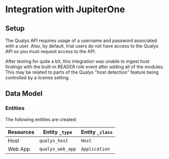 # Integration with JupiterOne

## Setup

The Qualys API requires usage of a username and password associated with a user.
Also, by default, trial users do not have access to the Qualys API so you must
request access to the API.

After testing for quite a bit, this integration was unable to ingest host
findings with the built-in READER role event after adding all of the modules.
This may be related to parts of the Qualys "host detection" feature being
controlled by a license setting.

<!-- {J1_DOCUMENTATION_MARKER_START} -->
<!--
********************************************************************************
NOTE: ALL OF THE FOLLOWING DOCUMENTATION IS GENERATED USING THE
"j1-integration document" COMMAND. DO NOT EDIT BY HAND! PLEASE SEE THE DEVELOPER
DOCUMENTATION FOR USAGE INFORMATION:

https://github.com/JupiterOne/sdk/blob/master/docs/integrations/development.md
********************************************************************************
-->

## Data Model

### Entities

The following entities are created:

| Resources | Entity `_type`   | Entity `_class` |
| --------- | ---------------- | --------------- |
| Host      | `qualys_host`    | `Host`          |
| Web App   | `qualys_web_app` | `Application`   |

<!--
********************************************************************************
END OF GENERATED DOCUMENTATION AFTER BELOW MARKER
********************************************************************************
-->
<!-- {J1_DOCUMENTATION_MARKER_END} -->
